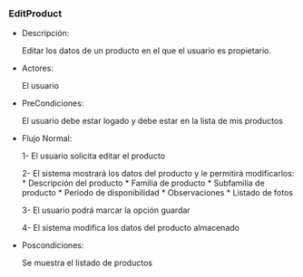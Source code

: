 ### EditProduct

* Descripción:

    Editar los datos de un producto en el que el usuario es propietario.

* Actores:

    El usuario

* PreCondiciones:

    El usuario debe estar logado y debe estar en la lista de mis productos

* Flujo Normal:

    1- El usuario solicita editar el producto
    
    2- El sistema mostrará los datos del producto y le permitirá modificarlos:
        * Descripción del producto
        * Familia de producto
        * Subfamilia de producto
        * Periodo de disponibilidad
        * Observaciones
        * Listado de fotos

    3- El usuario podrá marcar la opción guardar

    4- El sistema modifica los datos del producto almacenado

* Poscondiciones:

    Se muestra el listado de productos